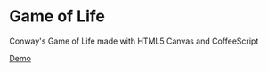 Game of Life
============

Conway's Game of Life made with HTML5 Canvas and CoffeeScript

[Demo](http://shraymonks.github.io/Life)
